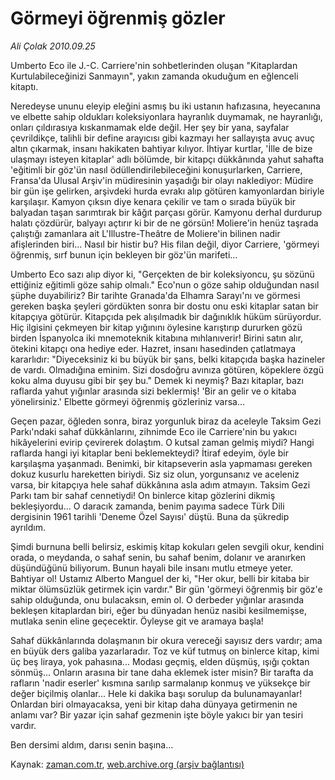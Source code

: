 # Görmeyi öğrenmiş gözler

*Ali Çolak 2010.09.25*

<td class="news-spot">
<p>Umberto Eco ile J.-C. Carriere'nin sohbetlerinden oluşan "Kitaplardan Kurtulabileceğinizi Sanmayın", yakın zamanda okuduğum en eğlenceli kitaptı.</p>
<p><p>Neredeyse ununu eleyip eleğini asmış bu iki ustanın hafızasına, heyecanına ve elbette sahip oldukları koleksiyonlara hayranlık duymamak, ne hayranlığı, onları çıldırasıya kıskanmamak elde değil. Her şey bir yana, sayfalar çevrildikçe, talihli bir define arayıcısı gibi kazmayı her sallayışta avuç avuç altın çıkarmak, insanı hakikaten bahtiyar kılıyor. İhtiyar kurtlar, 'İlle de bize ulaşmayı isteyen kitaplar' adlı bölümde, bir kitapçı dükkânında yahut sahafta 'eğitimli bir göz'ün nasıl ödüllendirilebileceğini konuşurlarken, Carriere, Fransa'da Ulusal Arşiv'in müdiresinin yaşadığı bir olayı naklediyor: Müdire bir gün işe gelirken, arşivdeki hurda evrakı alıp götüren kamyonlardan biriyle karşılaşır. Kamyon çıksın diye kenara çekilir ve tam o sırada büyük bir balyadan taşan sarımtırak bir kâğıt parçası görür. Kamyonu derhal durdurup halatı çözdürür, balyayı açtırır ki bir de ne görsün! Moliere'in henüz taşrada çalıştığı zamanlara ait L'Illustre-Theâtre de Moliere'in bilinen nadir afişlerinden biri... Nasıl bir histir bu? His filan değil, diyor Carriere, 'görmeyi öğrenmiş, sırf bunun için bekleyen bir göz'ün marifeti...
<p>Umberto Eco sazı alıp diyor ki, "Gerçekten de bir koleksiyoncu, şu sözünü ettiğiniz eğitimli göze sahip olmalı." Eco'nun o göze sahip olduğundan nasıl şüphe duyabiliriz? Bir tarihte Granada'da Elhamra Sarayı'nı ve görmesi gereken başka şeyleri gördükten sonra bir dostu onu eski kitaplar satan bir kitapçıya götürür. Kitapçıda pek alışılmadık bir dağınıklık hüküm sürüyordur. Hiç ilgisini çekmeyen bir kitap yığınını öylesine karıştırıp dururken gözü birden İspanyolca iki mnemoteknik kitabına mıhlanıverir! Birini satın alır, ötekini kitapçı ona hediye eder. Hazret, insanı hasedinden çatlatmaya kararlıdır: "Diyeceksiniz ki bu büyük bir şans, belki kitapçıda başka hazineler de vardı. Olmadığına eminim. Sizi dosdoğru avınıza götüren, köpeklere özgü koku alma duyusu gibi bir şey bu." Demek ki neymiş? Bazı kitaplar, bazı raflarda yahut yığınlar arasında sizi beklermiş! 'Bir an gelir ve o kitaba yönelirsiniz.' Elbette görmeyi öğrenmiş gözleriniz varsa...
<p>Geçen pazar, öğleden sonra, biraz yorgunluk biraz da aceleyle Taksim Gezi Parkı'ndaki sahaf dükkânlarını, zihnimde Eco ile Carriere'nin bu yakıcı hikâyelerini evirip çevirerek dolaştım. O kutsal zaman gelmiş miydi? Hangi raflarda hangi iyi kitaplar beni beklemekteydi? İtiraf edeyim, öyle bir karşılaşma yaşanmadı. Benimki, bir kitapseverin asla yapmaması gereken dokuz kusurlu hareketten biriydi. Siz siz olun, yorgunsanız ve aceleniz varsa, bir kitapçıya hele sahaf dükkânına asla adım atmayın. Taksim Gezi Parkı tam bir sahaf cennetiydi! On binlerce kitap gözlerini dikmiş bekleşiyordu... O daracık zamanda, benim payıma sadece Türk Dili dergisinin 1961 tarihli 'Deneme Özel Sayısı' düştü. Buna da şükredip ayrıldım. 
<p>Şimdi burnuna belli belirsiz, eskimiş kitap kokuları gelen sevgili okur, kendini orada, o meydanda, o sahaf senin, bu sahaf benim, dolanır ve aranırken düşündüğünü biliyorum. Bunun hayali bile insanı mutlu etmeye yeter. Bahtiyar ol! Ustamız Alberto Manguel der ki, "Her okur, belli bir kitaba bir miktar ölümsüzlük getirmek için vardır." Bir gün 'görmeyi öğrenmiş bir göz'e sahip olduğunda, onu bulacaksın, emin ol. O derbeder yığınlar arasında bekleşen kitaplardan biri, eğer bu dünyadan henüz nasibi kesilmemişse, mutlaka senin eline geçecektir. Öyleyse git ve aramaya başla!
<p>Sahaf dükkânlarında dolaşmanın bir okura vereceği sayısız ders vardır; ama en büyük ders galiba yazarlaradır. Toz ve küf tutmuş on binlerce kitap, kimi üç beş liraya, yok pahasına... Modası geçmiş, elden düşmüş, ışığı çoktan sönmüş... Onların arasına bir tane daha eklemek ister misin? Bir tarafta da rafların 'nadir eserler' kısmına sarılıp sarmalanıp konmuş ve yüksekçe bir değer biçilmiş olanlar... Hele ki dakika başı sorulup da bulunamayanlar! Onlardan biri olmayacaksa, yeni bir kitap daha dünyaya getirmenin ne anlamı var? Bir yazar için sahaf gezmenin işte böyle yakıcı bir yan tesiri vardır.
<p>Ben dersimi aldım, darısı senin başına... </p>
<a href="http://web.archive.org/web/20101130183929/mailto:a.colak@zaman.com.tr">
</a></p></p></p></p></p></p></td>

Kaynak: [zaman.com.tr](http://zaman.com.tr/yazar.do?yazino=1031914), [web.archive.org (arşiv bağlantısı)](http://web.archive.org/web/20101130183929/http://zaman.com.tr/yazar.do?yazino=1031914)
